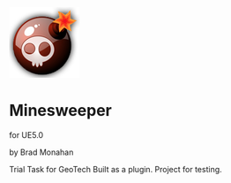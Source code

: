 ![alt text](https://github.com/NerveNet/UE5-Minesweeper/blob/main/Plugins/Minesweeper/Resources/Icon128.png?raw=true)
# Minesweeper
for UE5.0

by Brad Monahan


Trial Task for GeoTech
Built as a plugin. Project for testing.
